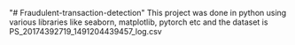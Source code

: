 "# Fraudulent-transaction-detection" 
This project was done in python using various libraries like seaborn, matplotlib, pytorch etc and the dataset is PS_20174392719_1491204439457_log.csv
